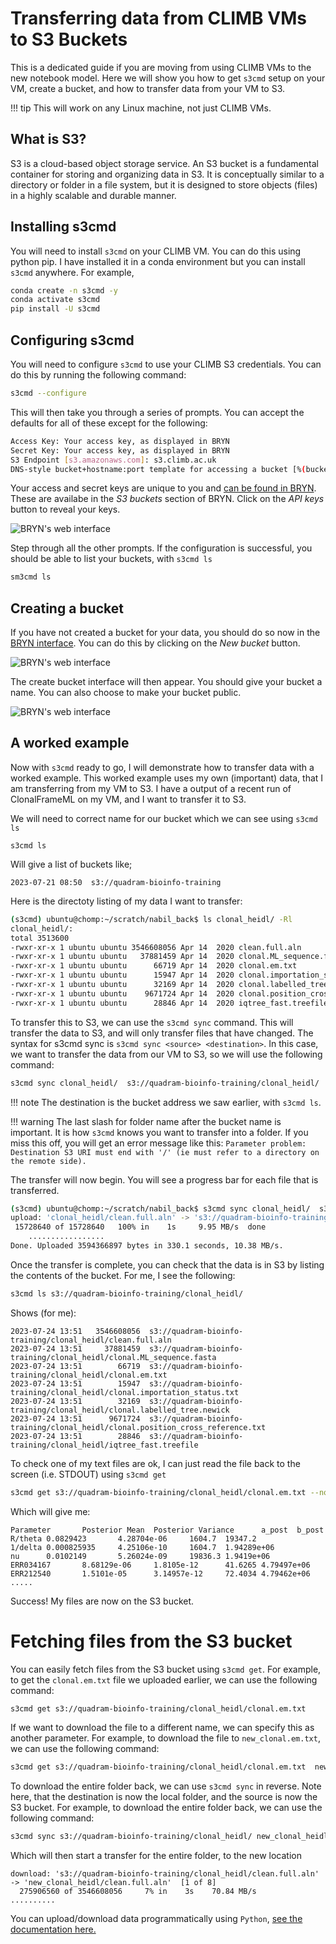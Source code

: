 # Transferring data from CLIMB VMs to S3 Buckets 

This is a dedicated guide if you are moving from using CLIMB VMs to the new notebook model. Here we will show you how to get `s3cmd` setup on your VM, create a bucket, and how to transfer data from your VM to S3. 

<!-- prettier-ignore -->
!!! tip 
    This will work on any Linux machine, not just CLIMB VMs.

## What is S3?
S3 is a cloud-based object storage service. An S3 bucket is a fundamental container for storing and organizing data in S3. It is conceptually similar to a directory or folder in a file system, but it is designed to store objects (files) in a highly scalable and durable manner.

## Installing s3cmd

You will need to install `s3cmd` on your CLIMB VM. You can do this using python pip. I have installed it in a conda environment but you can install `s3cmd` anywhere. For example,

```bash
conda create -n s3cmd -y
conda activate s3cmd
pip install -U s3cmd
```

## Configuring s3cmd

You will need to configure `s3cmd` to use your CLIMB S3 credentials. You can do this by running the following command:

```bash 
s3cmd --configure
```

This will then take you through a series of prompts. You can accept the defaults for all of these except for the following:

```bash
Access Key: Your access key, as displayed in BRYN
Secret Key: Your access key, as displayed in BRYN
S3 Endpoint [s3.amazonaws.com]: s3.climb.ac.uk
DNS-style bucket+hostname:port template for accessing a bucket [%(bucket)s.s3.amazonaws.com]: %(bucket)s.s3.climb.ac.uk
```

Your access and secret keys are unique to you and [can be found in BRYN](https://bryn.climb.ac.uk/teams/V83D0V0XNKZ/buckets). 
These are availabe in the *S3 buckets* section of BRYN. Click on the *API keys* button to reveal your keys.

![BRYN's web interface](./img/bryn-s3-bucket-key.png)

Step through all the other prompts. If the configuration is successful, you should be able to list your buckets, with `s3cmd ls`

```bash
sm3cmd ls
```

## Creating a bucket

If you have not created a bucket for your data, you should do so now in the [BRYN interface](https://bryn.climb.ac.uk/teams/V83D0V0XNKZ/buckets). You can do this by clicking on the *New bucket* button.

![BRYN's web interface](./img/bryn-s3-bucket-key.png)

The create bucket interface will then appear. You should give your bucket a name. You can also choose to make your bucket public.

![BRYN's web interface](./img/create-bucket.png)


## A worked example

Now with `s3cmd` ready to go, I will demonstrate how to transfer data with a worked example. This worked example uses my own (important) data, that I am transferring from my VM to S3. I have a output of a recent run of ClonalFrameML on my VM, and I want to transfer it to S3. 

We will need to correct name for our bucket which we can see using `s3cmd ls`

```
s3cmd ls
```

Will give a list of buckets like;

```
2023-07-21 08:50  s3://quadram-bioinfo-training
```

Here is the directoty listing of my data I want to transfer:


```bash
(s3cmd) ubuntu@chomp:~/scratch/nabil_back$ ls clonal_heidl/ -Rl
clonal_heidl/:
total 3513600
-rwxr-xr-x 1 ubuntu ubuntu 3546608056 Apr 14  2020 clean.full.aln
-rwxr-xr-x 1 ubuntu ubuntu   37881459 Apr 14  2020 clonal.ML_sequence.fasta
-rwxr-xr-x 1 ubuntu ubuntu      66719 Apr 14  2020 clonal.em.txt
-rwxr-xr-x 1 ubuntu ubuntu      15947 Apr 14  2020 clonal.importation_status.txt
-rwxr-xr-x 1 ubuntu ubuntu      32169 Apr 14  2020 clonal.labelled_tree.newick
-rwxr-xr-x 1 ubuntu ubuntu    9671724 Apr 14  2020 clonal.position_cross_reference.txt
-rwxr-xr-x 1 ubuntu ubuntu      28846 Apr 14  2020 iqtree_fast.treefile
```

To transfer this to S3, we can use the `s3cmd sync` command. This will transfer the data to S3, and will only transfer files that have changed.
The syntax for s3cmd sync is `s3cmd sync <source> <destination>`. In this case, we want to transfer the data from our VM to S3, so we will use the following command:

```bash
s3cmd sync clonal_heidl/  s3://quadram-bioinfo-training/clonal_heidl/
```

<!-- prettier-ignore -->
!!! note 
    The destination is the bucket address we saw earlier, with `s3cmd ls`. 

<!-- prettier-ignore -->
!!! warning 
    The last slash for folder name after the bucket name is important. It is how `s3cmd` knows you want to transfer into a folder. If you miss this off, you will get an error message like this:
    `Parameter problem: Destination S3 URI must end with '/' (ie must refer to a directory on the remote side).`


The transfer will now begin. You will see a progress bar for each file that is transferred.

```bash
(s3cmd) ubuntu@chomp:~/scratch/nabil_back$ s3cmd sync clonal_heidl/  s3://quadram-bioinfo-training/clonal_heidl/
upload: 'clonal_heidl/clean.full.aln' -> 's3://quadram-bioinfo-training/clean.full.aln'  [part 1 of 226, 15MB] [1 of 8]
 15728640 of 15728640   100% in    1s     9.95 MB/s  done
    .................
Done. Uploaded 3594366897 bytes in 330.1 seconds, 10.38 MB/s.
```

Once the transfer is complete, you can check that the data is in S3 by listing the contents of the bucket. For me, I see the following:

```bash
s3cmd ls s3://quadram-bioinfo-training/clonal_heidl/
```

Shows (for me): 
```
2023-07-24 13:51   3546608056  s3://quadram-bioinfo-training/clonal_heidl/clean.full.aln
2023-07-24 13:51     37881459  s3://quadram-bioinfo-training/clonal_heidl/clonal.ML_sequence.fasta
2023-07-24 13:51        66719  s3://quadram-bioinfo-training/clonal_heidl/clonal.em.txt
2023-07-24 13:51        15947  s3://quadram-bioinfo-training/clonal_heidl/clonal.importation_status.txt
2023-07-24 13:51        32169  s3://quadram-bioinfo-training/clonal_heidl/clonal.labelled_tree.newick
2023-07-24 13:51      9671724  s3://quadram-bioinfo-training/clonal_heidl/clonal.position_cross_reference.txt
2023-07-24 13:51        28846  s3://quadram-bioinfo-training/clonal_heidl/iqtree_fast.treefile
```

To check one of my text files are ok, I can just read the file back to the screen (i.e. STDOUT) using `s3cmd get`

```bash
s3cmd get s3://quadram-bioinfo-training/clonal_heidl/clonal.em.txt --no-progress  - | more
``` 

Which will give me:

```
Parameter       Posterior Mean  Posterior Variance      a_post  b_post
R/theta 0.0829423       4.28704e-06     1604.7  19347.2
1/delta 0.000825935     4.25106e-10     1604.7  1.94289e+06
nu      0.0102149       5.26024e-09     19836.3 1.9419e+06
ERR034167       8.68129e-06     1.8105e-12      41.6265 4.79497e+06
ERR212540       1.5101e-05      3.14957e-12     72.4034 4.79462e+06
.....
```

Success! My files are now on the S3 bucket.

# Fetching files from the S3 bucket
You can easily fetch files from the S3 bucket using `s3cmd get`. For example, to get the `clonal.em.txt` file we uploaded earlier, we can use the following command:

```bash
s3cmd get s3://quadram-bioinfo-training/clonal_heidl/clonal.em.txt 
```

If we want to download the file to a different name, we can specify this as another parameter. For example, to download the file to `new_clonal.em.txt`, we can use the following command:

```bash
s3cmd get s3://quadram-bioinfo-training/clonal_heidl/clonal.em.txt  new_clonal.em.txt
```

To download the entire folder back, we can use `s3cmd sync` in reverse. Note here, that the destination is now the local folder, and the source is now the S3 bucket. For example, to download the entire folder back, we can use the following command:

```bash
s3cmd sync s3://quadram-bioinfo-training/clonal_heidl/ new_clonal_heidl/
```

Which will then start a transfer for the entire folder, to the new location 
```
download: 's3://quadram-bioinfo-training/clonal_heidl/clean.full.aln' -> 'new_clonal_heidl/clean.full.aln'  [1 of 8]
  275906560 of 3546608056     7% in    3s    70.84 MB/s
..........
```

You can upload/download data programmatically using `Python`, [see the documentation here.](program-s3-fetch.md)